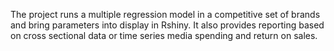 The project runs a multiple regression model in a competitive set of brands and bring parameters into display in Rshiny.
It also provides reporting based on cross sectional data or time series media spending and return on sales.
